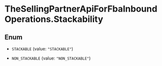 # TheSellingPartnerApiForFbaInboundOperations.Stackability

## Enum


* `STACKABLE` (value: `"STACKABLE"`)

* `NON_STACKABLE` (value: `"NON_STACKABLE"`)


